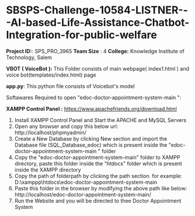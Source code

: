 # SBSPS-Challenge-10584-LISTNER---AI-based-Life-Assistance-Chatbot-Integration-for-public-welfare

**Project ID:**: SPS_PRO_3965
**Team Size** : 4
**College:** Knowledge Institute of Technology, Salem

**VBOT ( VoiceBot ):**
This Folder consists of main webpage( index1.html ) and voice bot(templates/index.html) page

**app.py**: This python file consists of Voicebot's model

Softawares Required to open "edoc-doctor-appointment-system-main ":

**XAMPP Control Panel :**
https://www.apachefriends.org/download.html 

1) Install XAMPP Control Panel and Start the APACHE and MySQL Servers
2) Open any browser and copy this below url:
    http://localhost/phpmyadmin/
3) Create a New Database by clicking New section and import the Database file (SQL_Database_edoc) which is present inside the "edoc-doctor-appointment-system-main " folder
4) Copy the "edoc-doctor-appointment-system-main" folder to XAMPP directory, paste this folder inside the "htdocs" folder which is present inside the XAMPP directory
5) Copy the path of folderpath by clicking the path section. for example:
    D:\xamppp\htdocs\edoc-doctor-appointment-system-main
6) Paste this folder in the browser by modifying the above path like below:
    http://localhost/edoc-doctor-appointment-system-main/
7) Run the Website and you will be directed to thee Doctor Appointment System
